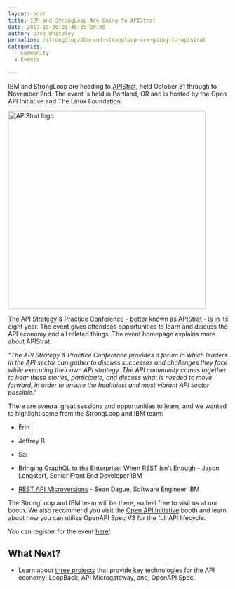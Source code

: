 ```yaml
---
layout: post
title: IBM and StrongLoop Are Going to APIStrat
date: 2017-10-30T01:40:15+00:00
author: Dave Whiteley
permalink: /strongblog/ibm-and-strongloop-are-going-to-apistrat
categories:
  - Community
  - Events
  
---
```

IBM and StrongLoop are heading to [APIStrat](http://apistrat.com/), held October 31 through to November 2nd. The event is held in Portland, OR and is hosted by the Open API Initiative and The Linux Foundation.

<!--more-->
<img src="https://strongloop.com/blog-assets/2017/09/apistrat-logo.jpg" alt="APIStrat logo" style="width: 450px"/>

The API Strategy & Practice Conference - better known as APIStrat - is in its eight year. The event gives attendees opportunities to learn and discuss the API economy and all related things. The event homepage explains more about APIStrat:

*"The API Strategy & Practice Conference provides a forum in which leaders in the API sector can gather to discuss successes and challenges they face while executing their own API strategy. The API community comes together to hear these stories, participate, and discuss what is needed to move forward, in order to ensure the healthiest and most vibrant API sector possible."*

There are sveeral great sessions and opportunities to learn, and we wanted to highlight some from the StrongLoop and IBM team:

* Erin

* Jeffrey B

* Sai

* [Bringing GraphQL to the Enterprise: When REST Isn't Enough](https://apistrat17.sched.com/event/BiDL/bringing-graphql-to-the-enterprise-when-rest-isnt-enough-jason-lengstorf-ibm?iframe=no&w=100%&sidebar=yes&bg=no) - Jason Lengstorf, Senior Front End Developer IBM

* [REST API Microversions](https://apistrat17.sched.com/event/BiE2/rest-api-microversions-sean-dague-ibm) - Sean Dague, Software Engineer IBM

The StrongLoop and IBM team will be there, so feel free to visit us at our booth. We also recommend you visit the [Open API Initiative](https://www.openapis.org/) booth and learn about how you can utilize OpenAPI Spec V3 for the full API lifecycle.

You can register for the event [here](http://events.linuxfoundation.org/events/apistrat)!

## What Next?

* Learn about [three projects](https://strongloop.com/projects/) that provide key technologies for the API economy: LoopBack; API Microgateway, and; OpenAPI Spec. 
